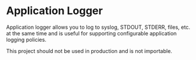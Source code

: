 # Application Logger

Application logger allows you to log to syslog, STDOUT, STDERR, files, etc. at
the same time and is useful for supporting configurable application logging
policies.

This project should not be used in production and is not importable.
